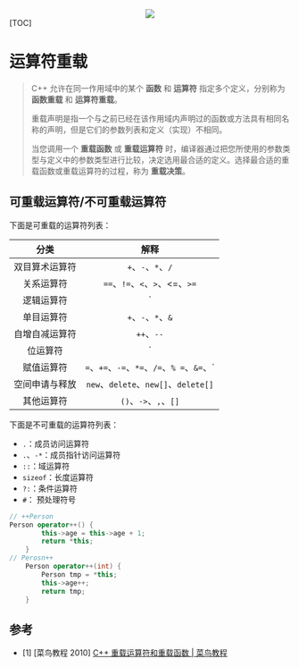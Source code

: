 <center>
<img src="https://user-images.githubusercontent.com/62458905/228889831-9d25aa6b-ac6c-43de-9a77-1812236145bb.png"/>
</center>
[TOC]

# 运算符重载

> C++ 允许在同一作用域中的某个 **函数** 和 **运算符** 指定多个定义，分别称为 **函数重载** 和 **运算符重载**。
>
> 重载声明是指一个与之前已经在该作用域内声明过的函数或方法具有相同名称的声明，但是它们的参数列表和定义（实现）不相同。
>
> 当您调用一个 **重载函数** 或 **重载运算符** 时，编译器通过把您所使用的参数类型与定义中的参数类型进行比较，决定选用最合适的定义。选择最合适的重载函数或重载运算符的过程，称为 **重载决策**。

## 可重载运算符/不可重载运算符

下面是可重载的运算符列表：

|      分类      |                    解释                     |
| :------------: | :-----------------------------------------: |
| 双目算术运算符 |             `+`、`-`、`*`、`/`              |
|   关系运算符   |       `==`、`!=`、`<`、`>`、<=、`>=`        |
|   逻辑运算符   |                      `|| `、`&&`、`!` |
|   单目运算符   |             `+`、`-`、`*`、`&`              |
| 自增自减运算符 |                 `++`、`--`                  |
|    位运算符    |  `|`、`&`、`~`、`^`、`<<`、`>>` |
|   赋值运算符   | `=`、`+=`、`-=`、`*=`、`/=`、`% =`、`&=`、`|=`、`^=`、`<<=`、`>>=`       |
| 空间申请与释放 |    `new`、`delete`、`new[]`、`delete[]`     |
|   其他运算符   |            `()`、`->`、`,`、`[]`            |

下面是不可重载的运算符列表：

-   `.`：成员访问运算符
-   `.`、`-*`：成员指针访问运算符
-   `::`：域运算符
-   `sizeof`：长度运算符
-   `?:`：条件运算符
-   `#`： 预处理符号

```cpp
// ++Person
Person operator++() {
        this->age = this->age + 1;
        return *this;
    }
// Perosn++
    Person operator++(int) {
        Person tmp = *this;
        this->age++;
        return tmp;
    }
```



## 参考

-   [1] [菜鸟教程 2010] [C++ 重载运算符和重载函数 | 菜鸟教程](https://www.runoob.com/cplusplus/cpp-overloading.html)
